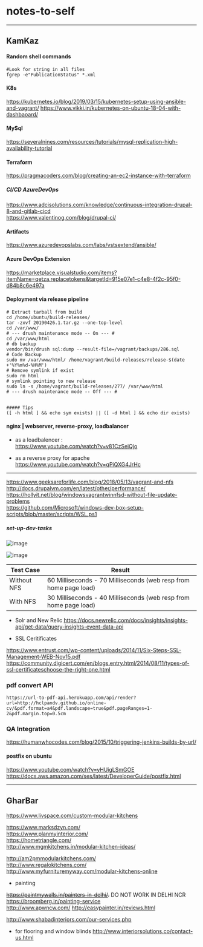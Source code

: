 # notes-to-self

----------------------------
## KamKaz

#### Random shell commands
```
#Look for string in all files
fgrep -e"PublicationStatus" *.xml 
```
#### K8s
https://kubernetes.io/blog/2019/03/15/kubernetes-setup-using-ansible-and-vagrant/
https://www.vikki.in/kubernetes-on-ubuntu-18-04-with-dashbaoard/

#### MySql
https://severalnines.com/resources/tutorials/mysql-replication-high-availability-tutorial  

#### Terraform
https://pragmacoders.com/blog/creating-an-ec2-instance-with-terraform  

##### CI/CD AzureDevOps
https://www.adcisolutions.com/knowledge/continuous-integration-drupal-8-and-gitlab-cicd  
https://www.valentinog.com/blog/drupal-ci/  

#### Artifacts
https://www.azuredevopslabs.com/labs/vstsextend/ansible/ 

#### Azure DevOps Extension
https://marketplace.visualstudio.com/items?itemName=qetza.replacetokens&targetId=915e07e1-c4e8-4f2c-95f0-d84b8c6e497a

#### Deployment via release pipeline
```
# Extract tarball from build
cd /home/ubuntu/build-releases/
tar -zxvf 20190426.1.tar.gz --one-top-level
cd /var/www/
# --- drush maintenance mode -- On --- # 
cd /var/www/html
# db backup
vendor/bin/drush sql:dump --result-file=/vagrant/backups/286.sql
# Code Backup
sudo mv /var/www/html/ /home/vagrant/build-releases/release-$(date +'%Y%m%d-%H%M')
# Remove symlink if exist
sudo rm html
# symlink pointing to new release
sudo ln -s /home/vagrant/build-releases/277/ /var/www/html
# --- drush maintenance mode -- Off --- #


##### Tips
([ -h html ] && echo sym exists) || ([ -d html ] && echo dir exists)
```

#### nginx | webserver, reverse-proxy, loadbalancer
* as a loadbalencer :  
https://www.youtube.com/watch?v=v81CzSeiQjo  

* as a reverse proxy for apache  
https://www.youtube.com/watch?v=qPiQXG4JrHc

----------------------------------
https://www.geeksareforlife.com/blog/2018/05/13/vagrant-and-nfs  
http://docs.drupalvm.com/en/latest/other/performance/  
https://hollyit.net/blog/windowsvagrantwinnfsd-without-file-update-problems  
https://github.com/Microsoft/windows-dev-box-setup-scripts/blob/master/scripts/WSL.ps1  

##### set-up-dev-tasks

![image](https://user-images.githubusercontent.com/13016162/53466243-3cf94880-3a77-11e9-9c73-134aa04928bf.png)

![image](https://user-images.githubusercontent.com/13016162/53471541-07f6f100-3a8b-11e9-936d-6414ae7059bf.png)


  Test Case      |                                    Result                                                                   |
  ---                |                                                                        ---                                     |
Without NFS  | 60 Milliseconds - 70 Milliseconds (web resp from home page load)     |
With NFS        | 30 Milliseconds - 40 Milliseconds (web resp from home page load)    |

* Solr and New Relic
https://docs.newrelic.com/docs/insights/insights-api/get-data/query-insights-event-data-api

* SSL Ceritificates

https://www.entrust.com/wp-content/uploads/2014/11/Six-Steps-SSL-Management-WEB-Nov15.pdf
https://community.digicert.com/en/blogs.entry.html/2014/08/11/types-of-ssl-certificateschoose-the-right-one.html

### pdf convert API
```
https://url-to-pdf-api.herokuapp.com/api/render?url=http://hclpandv.github.io/online-cv/&pdf.format=a4&pdf.landscape=true&pdf.pageRanges=1-2&pdf.margin.top=0.5cm
```

### QA Integration
https://humanwhocodes.com/blog/2015/10/triggering-jenkins-builds-by-url/


#### postfix on ubuntu
https://www.youtube.com/watch?v=yHUigLSmGOE  
https://docs.aws.amazon.com/ses/latest/DeveloperGuide/postfix.html  

---------------------------
## GharBar

https://www.livspace.com/custom-modular-kitchens

https://www.marksdzyn.com/  
https://www.planmyinterior.com/  
https://hometriangle.com/   
http://www.mgmkitchens.in/modular-kitchen-ideas/  

http://am2pmmodularkitchens.com/  
http://www.regalokitchens.com/  
http://www.myfurnituremyway.com/modular-kitchens-online

* painting

~~https://paintmywalls.in/painters-in-delhi/.~~ DO NOT WORK IN DELHI NCR  
https://broomberg.in/painting-service  
http://www.apwncw.com/
http://easypainter.in/reviews.html

http://www.shabadinteriors.com/our-services.php

* for flooring and window blinds
http://www.interiorsolutions.co/contact-us.html

